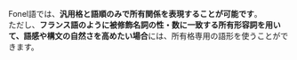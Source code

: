 Fonel語では、**汎用格と語順のみで所有関係を表現することが可能です**。  
ただし、**フランス語のように被修飾名詞の性・数に一致する所有形容詞を用いて、語感や構文の自然さを高めたい場合**には、所有格専用の語形を使うことができます。
